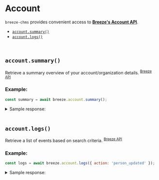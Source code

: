 # Account

`breeze-chms` provides convenient access to **[Breeze's Account API](https://app.breezechms.com/api#account)**.

- [`account.summary()`](#accountsummary)
- [`account.logs()`](#accountlogs)

<br/>

## `account.summary()`

Retrieve a summary overview of your account/organization details. <sup>[Breeze API](https://app.breezechms.com/api#account_summary)</sup>

### Example:

```js
const summary = await breeze.account.summary();
```

<details>
<summary>Sample response:</summary>

```json
{
  "id": "ORG_ID",
  "name": "Grace Church",
  "subdomain": "gracechurchdemo",
  "status": "1",
  "created_on": "2019-09-10 09:19:35",
  "details": {
    "timezone": "America/New_York",
    "country": {
      "id": "2",
      "name": "United States of America",
      "abbreviation": "USA",
      "abbreviation_2": "US",
      "currency": "USD",
      "currency_symbol": "$",
      "date_format": "MDY",
      "sms_prefix": "1"
    }
  }
}
```

</details><br/>

## `account.logs()`

Retrieve a list of events based on search criteria. <sup>[Breeze API](https://app.breezechms.com/api#list_account_log)</sup>

### Example:

```js
const logs = await breeze.account.logs({ action: 'person_updated' });
```

<details>
<summary>Sample response:</summary>

```json
[
  {
    "id": "LOG_ID",
    "oid": "ORG_ID",
    "user_id": "USER_ID",
    "action": "person_updated",
    "object_json": "\"5023943\"",
    "created_on": "2019-08-15 04:41:10"
  },
  {
    "id": "LOG_ID",
    "oid": "ORG_ID",
    "user_id": "USER_ID",
    "action": "person_updated",
    "object_json": "\"5023253\"",
    "created_on": "2019-08-15 04:44:25"
  },
  {
    "id": "LOG_ID",
    "oid": "ORG_ID",
    "user_id": "USER_ID",
    "action": "person_updated",
    "object_json": "\"5023129\"",
    "created_on": "2019-08-15 04:49:31"
  }
]
```

</details><br/>
